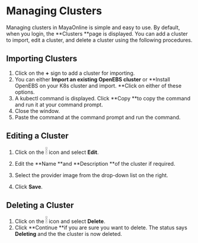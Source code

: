 # Managing Clusters

Managing clusters in MayaOnline is simple and easy to use. By default, when you login, the **Clusters **page is displayed. You can add a cluster to import, edit a cluster, and delete a cluster using the following procedures.

## Importing Clusters

1. Click on the **+** sign to add a cluster for importing.
2. You can either **Import an existing OpenEBS cluster** or **Install OpenEBS on your K8s cluster and import. **Click on either of these options.
3. A kubectl command is displayed. Click **Copy **to copy the command and run it at your command prompt.
4. Close the window.
5. Paste the command at the command prompt and run the command.

## Editing a Cluster

1. Click on the ![](/assets/dotmenu.png)  icon and select **Edit**.

2. Edit the **Name **and **Description **of the cluster if required.

3. Select the provider image from the drop-down list on the right.

4. Click **Save**.

## Deleting a Cluster

1. Click on the ![](/assets/dotmenu.png)  icon and select **Delete**.
2. Click **Continue **if you are sure you want to delete.
   The status says **Deleting** and the the cluster is now deleted. 



